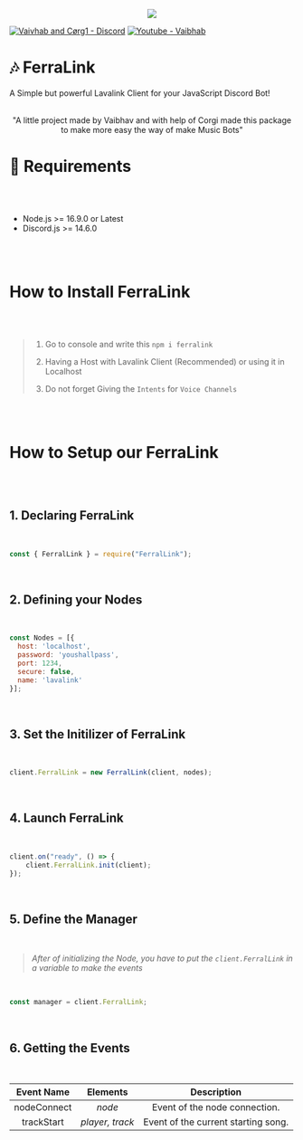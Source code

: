 <p align="center"><img src="https://media.discordapp.net/attachments/936271538196451379/1035586844617883708/feralink_tape.png?width=705&height=134"><p>

[![Vaivhab and Cørg1 - Discord](https://img.shields.io/badge/Server_Support-5865F2?style=for-the-badge&logo=discord&logoColor=FFFFFF)](https://discord.gg/7M6yGBTn79)
[![Youtube - Vaibhab](https://img.shields.io/badge/Cørg1-F72424?style=for-the-badge&logo=youtube)](https://www.youtube.com/channel/UCnkviocxvPGS_80aNjJrCkQ)
<br>

# 🎶 FerraLink


A Simple but powerful Lavalink Client for your JavaScript Discord Bot!
<br>
<br>
<center>
"A little project made by Vaibhav and with help of Corgi made this package to make more easy the way of make Music Bots"
</center>

# 🔨 Requirements 

<br>
<br>

* Node.js >= 16.9.0 or Latest
* Discord.js >= 14.6.0

<br>
<br>

# How to Install FerraLink

<br>
<br>

> 1. Go to console and write this `npm i ferralink`
> 
> 2. Having a Host with Lavalink Client (Recommended) or using it in Localhost 
>
> 3. Do not forget Giving the `Intents` for `Voice Channels`

<br>
<br>

# How to Setup our FerraLink

<br>
<br>

## 1. Declaring FerraLink

<br>

```js
const { FerralLink } = require("FerralLink");
```

<br>

## 2. Defining your Nodes

<br>

```js
const Nodes = [{
  host: 'localhost',
  password: 'youshallpass',
  port: 1234,
  secure: false,
  name: 'lavalink'
}];
```

<br>

## 3. Set the Initilizer of FerraLink

<br>

```js
client.FerralLink = new FerralLink(client, nodes);
```
<br>

## 4. Launch FerraLink

<br>

```js
client.on("ready", () => {
    client.FerralLink.init(client);
});
```

<br>

## 5. Define the Manager

<br>

> *After of initializing the Node, you have to put the `client.FerralLink` in a variable to make the events*

<br>

```js
const manager = client.FerralLink;
```

<br>

## 6. Getting the Events

<br>

<center>

| **Event Name** 	|   **Elements**  	|           **Description**           	|
|:--------------:	|:---------------:	|:-----------------------------------:	|
|   nodeConnect  	|      _node_     	|    Event of the node connection.    	|
|   trackStart   	| _player, track_ 	| Event of the current starting song. 	|
</center>